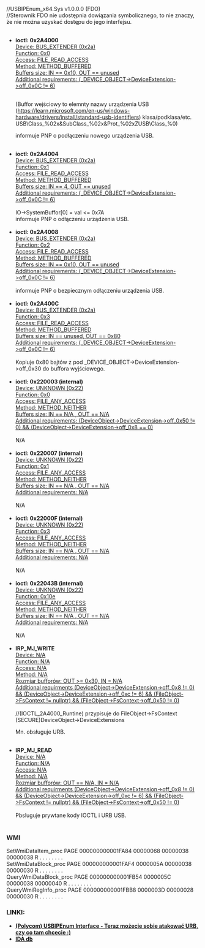 //USBIPEnum_x64.Sys v1.0.0.0 (FDO)<br/>
//Sterownik FDO nie udostępnia dowiązania symbolicznego, to nie znaczy, że nie można uzyskać dostępu do jego interfejsu.<br/>
<br/>
<ul>
<li><b>ioctl: 0x2A4000</b></li>
<u>Device:  BUS_EXTENDER (0x2a)</u><br/>
<u>Function: 0x0</u><br/>
<u>Access: FILE_READ_ACCESS</u><br/>
<u>Method: METHOD_BUFFERED</u><br/>
<u>Buffers size: IN == 0x10, OUT == unused</u><br/>
<u>Additional requirements: (_DEVICE_OBJECT->DeviceExtension->off_0x0C != 6)</u><br/>
<br/>

(Buffor wejściowy to elemnty nazwy urządzenia USB (https://learn.microsoft.com/en-us/windows-hardware/drivers/install/standard-usb-identifiers) klasa/podklasa/etc. 
USB\Class_%02x&SubClass_%02x&Prot_%02xZUSB\Class_%0)

informuje PNP o podłączeniu nowego urządzenia USB.
<br/>
<br/>
<li><b>ioctl: 0x2A4004</b></li>
<u>Device:  BUS_EXTENDER (0x2a)</u><br/>
<u>Function: 0x1</u><br/>
<u>Access: FILE_READ_ACCESS</u><br/>
<u>Method: METHOD_BUFFERED</u><br/>
<u>Buffers size: IN == 4, OUT == unused</u><br/>
<u>Additional requirements: (_DEVICE_OBJECT->DeviceExtension->off_0x0C != 6)</u><br/>
<br/>
IO->SystemBuffor[0] = val <= 0x7A
<br/>
informuje PNP o odłączeniu urządzenia USB.
<br/>
<br/>
<li><b>ioctl: 0x2A4008</b></li>
<u>Device:  BUS_EXTENDER (0x2a)</u><br/>
<u>Function: 0x2</u><br/>
<u>Access: FILE_READ_ACCESS</u><br/>
<u>Method: METHOD_BUFFERED</u><br/>
<u>Buffers size: IN == 0x10, OUT == unused</u><br/>
<u>Additional requirements: (_DEVICE_OBJECT->DeviceExtension->off_0x0C != 6)</u><br/>
<br/>
informuje PNP o bezpiecznym odłączeniu urządzenia USB.
<br/>
<br/>
<li><b>ioctl: 0x2A400C</b></li>
<u>Device:  BUS_EXTENDER (0x2a)</u><br/>
<u>Function: 0x3</u><br/>
<u>Access: FILE_READ_ACCESS</u><br/>
<u>Method: METHOD_BUFFERED</u><br/>
<u>Buffers size: IN == unused, OUT == 0x80</u><br/>
<u>Additional requirements: (_DEVICE_OBJECT->DeviceExtension->off_0x0C != 6)</u><br/>
<br/>
Kopiuje 0x80 bajtów z pod _DEVICE_OBJECT->DeviceExtension->off_0x30 do buffora wyjściowego.
<br/>
<br/>
<li><b>ioctl: 0x220003 (internal)</b></li>
<u>Device:  UNKNOWN (0x22)</u><br/>
<u>Function: 0x0</u><br/>
<u>Access: FILE_ANY_ACCESS</u><br/>
<u>Method: METHOD_NEITHER</u><br/>
<u>Buffers size: IN == N/A , OUT == N/A</u><br/>
<u>Additional requirements: (DeviceObject->DeviceExtension->off_0x50 != 0) && (DeviceObject->DeviceExtension->off_0x8 == 0)</u><br/>
<br/>
N/A
<br/>
<br/>
<li><b>ioctl: 0x220007 (internal)</b></li>
<u>Device:  UNKNOWN (0x22)</u><br/>
<u>Function: 0x1</u><br/>
<u>Access: FILE_ANY_ACCESS</u><br/>
<u>Method: METHOD_NEITHER</u><br/>
<u>Buffers size: IN == N/A , OUT == N/A</u><br/>
<u>Additional requirements: N/A</u><br/>
<br/>
N/A
<br/>
<br/>
<li><b>ioctl: 0x22000F (internal)</b></li>
<u>Device:  UNKNOWN (0x22)</u><br/>
<u>Function: 0x3</u><br/>
<u>Access: FILE_ANY_ACCESS</u><br/>
<u>Method: METHOD_NEITHER</u><br/>
<u>Buffers size: IN == N/A , OUT == N/A</u><br/>
<u>Additional requirements: N/A</u><br/>
<br/>
N/A
<br/>
<br/>
<li><b>ioctl: 0x22043B (internal)</b></li>
<u>Device:  UNKNOWN (0x22)</u><br/>
<u>Function: 0x10e</u><br/>
<u>Access: FILE_ANY_ACCESS</u><br/>
<u>Method: METHOD_NEITHER</u><br/>
<u>Buffers size: IN == N/A , OUT == N/A</u><br/>
<u>Additional requirements: N/A</u><br/>
<br/>
N/A
<br/>
<br/>
<li><b>IRP_MJ_WRITE</b></li>
<u>Device: N/A</u><br/>
<u>Function: N/A</u><br/>
<u>Access: N/A</u><br/>
<u>Method: N/A</u><br/>
<u>Rozmiar bufforów: OUT >= 0x30, IN = N/A</u><br/>
<u>Additional requirments (DeviceObject->DeviceExtension->off_0x8 != 0) && (DeviceObject->DeviceExtension->off_0xc != 6) && (FileObject->FsContext != nullptr) &&
                       (FileObject->FsContext->off_0x50 != 0)</u><br/>
<br/>
//(IOCTL_2A4000_Runtine) przypisuje do FileObject->FsContext (SECURE)DeviceObject->DeviceExtensions<br/>

Mn. obsługuje URB.
<br/>
<br/>
<li><b>IRP_MJ_READ</b></li>
<u>Device: N/A</u><br/>
<u>Function: N/A</u><br/>
<u>Access: N/A</u><br/>
<u>Method: N/A</u><br/>
<u>Rozmiar bufforów: OUT == N/A, IN = N/A</u><br/>
<u>Additional requirments (DeviceObject->DeviceExtension->off_0x8 != 0) && (DeviceObject->DeviceExtension->off_0xc != 6) && (FileObject->FsContext != nullptr) &&
                       (FileObject->FsContext->off_0x50 != 0)</u><br/>
<br/>
Pbsluguje prywtane kody IOCTL i URB USB.
<br/>
<br/>
</ul>

<h3>WMI</h3>

SetWmiDataItem_proc	PAGE	000000000001FA84	00000068	00000038	00000038	R	.	.	.	.	.	.	.	.<br/>
SetWmiDataBlock_proc	PAGE	000000000001FAF4	0000005A	00000038	00000030	R	.	.	.	.	.	.	.	.<br/>
QueryWmiDataBlock_proc	PAGE	000000000001FB54	0000005C	00000038	00000040	R	.	.	.	.	.	.	.	.<br/>
QueryWmiRegInfo_proc	PAGE	000000000001FBB8	0000003D	00000028	00000030	R	.	.	.	.	.	.	.	.<br/>

<h3>LINKI:</h3>

<ul>
<li><b>
<a href="https://github.com/4337/SAST-DAST-RE/blob/main/Polycom-BToE-Enumerator-1.0.0.0-(USBIPEnum_x64.Sys)/USBIPEnum_x64_interface.cpp" target="_blank">(Polycom) USBIPEnum Interface - Teraz możecie sobie atakować URB, czy co tam chcecie :)</a>
</b></li>
<li><b>
<a href="https://github.com/4337/SAST-DAST-RE/blob/main/Polycom-BToE-Enumerator-1.0.0.0-(USBIPEnum_x64.Sys)/USBIPEnum_x64.Sys.i64" target="_blank">IDA db</a>
</b></li>
</ul>